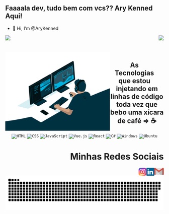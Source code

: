 ## Faaaala dev, tudo bem com vcs?? Ary Kenned Aqui!

- 👋 Hi, I’m @AryKenned


<div>
  <img  height="150em" src="https://github-readme-stats.vercel.app/api?username=AryKenned&show_icons=true&theme=great-gatsby&include_all_commits=true&count_private=true"/>
  <img align="right" height="150em" src="https://github-readme-stats.vercel.app/api/top-langs/?username=AryKenned&layout=compact&langs_count=16&theme=dracula"/>
</div>
<br>

<div  align="center"> 
  <div style="display: inline_block"><br>
    <img align="left" height="250" alt="coding-time" src="code.gif">
    <h2 align="center"> As Tecnologias que estou injetando em linhas de código toda vez que bebo uma xícara de café  =>   ☕  </h2>
    <div align="center">
	<code><img height="50" src="https://user-images.githubusercontent.com/25181517/192158954-f88b5814-d510-4564-b285-dff7d6400dad.png" alt="HTML" title="HTML" /></code>
	<code><img height="50" src="https://user-images.githubusercontent.com/25181517/183898674-75a4a1b1-f960-4ea9-abcb-637170a00a75.png" alt="CSS" title="CSS" /></code>
	<code><img height="50" src="https://user-images.githubusercontent.com/25181517/117447155-6a868a00-af3d-11eb-9cfe-245df15c9f3f.png" alt="JavaScript" title="JavaScript" /></code>
	<code><img height="50" src="https://user-images.githubusercontent.com/25181517/117448124-a2da9800-af3e-11eb-85d2-bd1b69b65603.png" alt="Vue.js" title="Vue.js" /></code>
	<code><img height="50" src="https://user-images.githubusercontent.com/25181517/183897015-94a058a6-b86e-4e42-a37f-bf92061753e5.png" alt="React" title="React" /></code>
	<code><img height="50" src="https://user-images.githubusercontent.com/25181517/121405384-444d7300-c95d-11eb-959f-913020d3bf90.png" alt="C#" title="C#" /></code>
	<code><img height="50" src="https://user-images.githubusercontent.com/25181517/186884150-05e9ff6d-340e-4802-9533-2c3f02363ee3.png" alt="Windows" title="Windows" /></code>
	<code><img height="50" src="https://user-images.githubusercontent.com/25181517/186884153-99edc188-e4aa-4c84-91b0-e2df260ebc33.png" alt="Ubuntu" title="Ubuntu" /></code>
</div>
   </div>
    
  
  <h1 align="right">Minhas Redes Sociais</h1>
    <a align="right"href = "mailto: arykenned27@gmail.com">
      <img align="right" width="30" src="gmail.svg">
    </a>
    <a href = "https://www.linkedin.com/in/ary-kenned-oliveira-de-abreu-53ba58172/">
      <img align="right" width="25" src="linkedin.svg">
    </a>
    <a href = "https://www.instagram.com/arykenned27/">
      <img align="right" width="25" src="instagram.png">
    </a>
</div>

![Snake animation](https://github.com/AryKenned/AryKenned/blob/output/github-contribution-grid-snake.svg)
